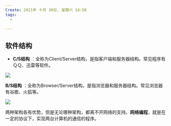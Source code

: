 ```yaml
---
Create: 2021年 十月 30日, 星期六 14:58
tags: 
  - 

---
```

## 软件结构

- **C/S结构** ：全称为Client/Server结构，是指客户端和服务器结构。常见程序有ＱＱ、迅雷等软件。

![](https://images-1257755739.cos.ap-guangzhou.myqcloud.com/hexo/posts/java-internet/1_cs.jpg)

**B/S结构** ：全称为Browser/Server结构，是指浏览器和服务器结构。常见浏览器有谷歌、火狐等。

![](https://images-1257755739.cos.ap-guangzhou.myqcloud.com/hexo/posts/java-internet/2_bs.jpg)

两种架构各有优势，但是无论哪种架构，都离不开网络的支持。**网络编程**，就是在一定的协议下，实现两台计算机的通信的程序。

